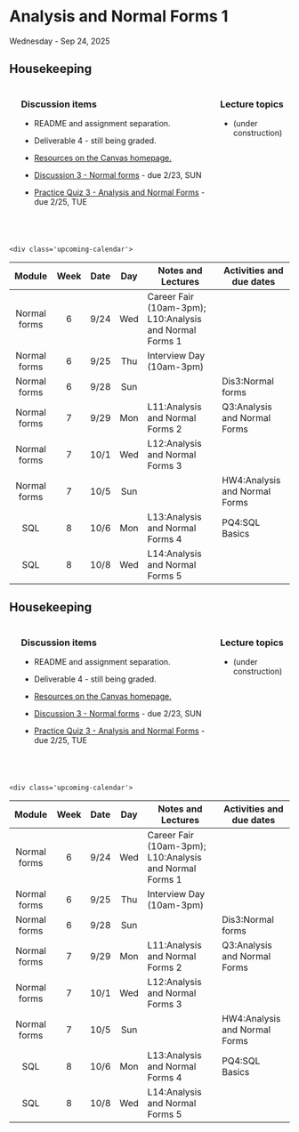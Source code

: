 # Analysis and Normal Forms 1

Wednesday - Sep 24, 2025

## Housekeeping

<div class="columns">

<div class="column" width="5%">

</div>

<div class="column" width="52%">

### Discussion items

- README and assignment separation.

- Deliverable 4 - still being graded.

- [Resources on the Canvas
  homepage.](https://virginiacommonwealth.instructure.com/courses/113813/)

- [Discussion 3 - Normal
  forms](https://virginiacommonwealth.instructure.com/courses/113813/assignments/1075915) -
  due 2/23, SUN

- [Practice Quiz 3 - Analysis and Normal
  Forms](https://virginiacommonwealth.instructure.com/courses/113813/assignments/1081390) -
  due 2/25, TUE

</div>

<div class="column" width="43%">

### Lecture topics

- (under construction)

</div>

</div>

<div style="margin-top:25px">

 

</div>

<style></style>
    <div class='upcoming-calendar'>

| Module | Week | Date | Day | Notes and Lectures | Activities and due dates |
|:--:|:--:|:--:|:--:|----|----|
| Normal forms | 6 | 9/24 | Wed | Career Fair (10am-3pm); L10:Analysis and Normal Forms 1 |  |
| Normal forms | 6 | 9/25 | Thu | Interview Day (10am-3pm) |  |
| Normal forms | 6 | 9/28 | Sun |  | Dis3:Normal forms |
| Normal forms | 7 | 9/29 | Mon | L11:Analysis and Normal Forms 2 | Q3:Analysis and Normal Forms |
| Normal forms | 7 | 10/1 | Wed | L12:Analysis and Normal Forms 3 |  |
| Normal forms | 7 | 10/5 | Sun |  | HW4:Analysis and Normal Forms |
| SQL | 8 | 10/6 | Mon | L13:Analysis and Normal Forms 4 | PQ4:SQL Basics |
| SQL | 8 | 10/8 | Wed | L14:Analysis and Normal Forms 5 |  |

</div>

<!-- lecture-block-begin -->

<!-- lecture-block-end -->

## Housekeeping

<div class="columns">

<div class="column" width="5%">

</div>

<div class="column" width="52%">

### Discussion items

- README and assignment separation.

- Deliverable 4 - still being graded.

- [Resources on the Canvas
  homepage.](https://virginiacommonwealth.instructure.com/courses/113813/)

- [Discussion 3 - Normal
  forms](https://virginiacommonwealth.instructure.com/courses/113813/assignments/1075915) -
  due 2/23, SUN

- [Practice Quiz 3 - Analysis and Normal
  Forms](https://virginiacommonwealth.instructure.com/courses/113813/assignments/1081390) -
  due 2/25, TUE

</div>

<div class="column" width="43%">

### Lecture topics

- (under construction)

</div>

</div>

<div style="margin-top:25px">

 

</div>

<style></style>
    <div class='upcoming-calendar'>

| Module | Week | Date | Day | Notes and Lectures | Activities and due dates |
|:--:|:--:|:--:|:--:|----|----|
| Normal forms | 6 | 9/24 | Wed | Career Fair (10am-3pm); L10:Analysis and Normal Forms 1 |  |
| Normal forms | 6 | 9/25 | Thu | Interview Day (10am-3pm) |  |
| Normal forms | 6 | 9/28 | Sun |  | Dis3:Normal forms |
| Normal forms | 7 | 9/29 | Mon | L11:Analysis and Normal Forms 2 | Q3:Analysis and Normal Forms |
| Normal forms | 7 | 10/1 | Wed | L12:Analysis and Normal Forms 3 |  |
| Normal forms | 7 | 10/5 | Sun |  | HW4:Analysis and Normal Forms |
| SQL | 8 | 10/6 | Mon | L13:Analysis and Normal Forms 4 | PQ4:SQL Basics |
| SQL | 8 | 10/8 | Wed | L14:Analysis and Normal Forms 5 |  |

</div>
